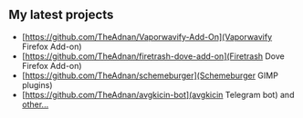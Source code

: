 ## My latest projects
* [https://github.com/TheAdnan/Vaporwavify-Add-On](Vaporwavify Firefox Add-on)
* [https://github.com/TheAdnan/firetrash-dove-add-on](Firetrash Dove Firefox Add-on)
* [https://github.com/TheAdnan/schemeburger](Schemeburger GIMP plugins)
* [https://github.com/TheAdnan/avgkicin-bot](avgkicin Telegram bot) and [other...](https://github.com/TheAdnan?tab=repositories)
